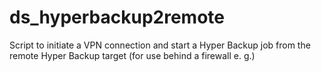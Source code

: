# ds_hyperbackup2remote
Script to initiate a VPN connection and start a Hyper Backup job from the remote Hyper Backup target (for use behind a firewall e. g.)
